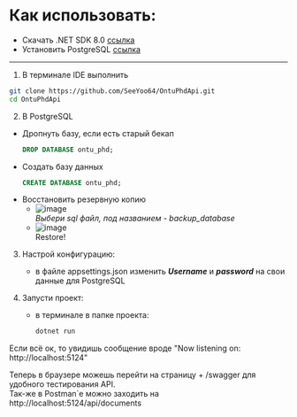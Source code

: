 # Как использовать:
  - Скачать .NET SDK 8.0 [ссылка](https://dotnet.microsoft.com/ru-ru/download)
  - Установить PostgreSQL [ссылка](https://www.postgresql.org/download/)

---

1. В терминале IDE выполнить
  ```bash
  git clone https://github.com/SeeYoo64/OntuPhdApi.git  
  cd OntuPhdApi  
  ```

2. В PostgreSQL
  - Дропнуть базу, если есть старый бекап
    ```sql
    DROP DATABASE ontu_phd;  
    ```
  - Создать базу данных
    ```sql
    CREATE DATABASE ontu_phd;  
    ```
  - Восстановить резервную копию
    - ![image](https://github.com/user-attachments/assets/b05c3343-adf8-4ce9-b2d0-29fc553fdac8)
      <br> _Выбери sql файл, под названием - backup_database_
    - ![image](https://github.com/user-attachments/assets/8b129596-e4b5-44c2-b764-39f752ef1210)
      <br> Restore!
 3. Настрой конфигурацию:
    - в файле appsettings.json изменить **_Username_** и **_password_** на свои данные для PostgreSQL

 4. Запусти проект:
    - в терминале в папке проекта:
      ```bash
      dotnet run
      ```
  Если всё ок, то увидишь сообщение вроде "Now listening on: http://localhost:5124" <br>

  Теперь в браузере можешь перейти на страницу + /swagger для удобного тестирования API. <br>
  Так-же в Postman`e можно заходить на http://localhost:5124/api/documents 
  



















